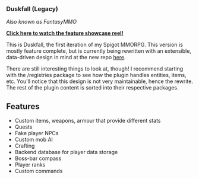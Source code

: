 ### Duskfall (Legacy)
*Also known as FantasyMMO*

[**Click here to watch the feature showcase reel!**](https://www.youtube.com/watch?v=ScNhC0RFkuM)

This is Duskfall, the first iteration of my Spigot MMORPG. This version is mostly feature complete, but is currently being rewritten with an extensible, data-driven design in mind at the new repo [here](https://github.com/TomasBorsje/Duskfall).

There are still interesting things to look at, though! I recommend starting with the /registries package to see how the plugin handles entities, items, etc. You'll notice that this design is not very maintainable, hence the rewrite. The rest of the plugin content is sorted into their respective packages.

## Features
- Custom items, weapons, armour that provide different stats
- Quests
- Fake player NPCs
- Custom mob AI
- Crafting
- Backend database for player data storage
- Boss-bar compass
- Player ranks
- Custom commands
